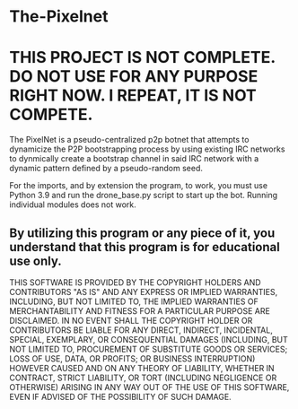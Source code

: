 # The-Pixelnet

# THIS PROJECT IS **NOT** COMPLETE. DO NOT USE FOR ANY PURPOSE RIGHT NOW. I REPEAT, IT IS **NOT** COMPETE.

The PixelNet is a pseudo-centralized p2p botnet that attempts to dynamicize the P2P bootstrapping process by using existing IRC networks to dynmically create a bootstrap channel in said IRC network with a dynamic pattern defined by a pseudo-random seed. 

For the imports, and by extension the program, to work, you must use Python 3.9 and run the drone_base.py script to start up the bot. Running individual modules does not work.
## By utilizing this program or any piece of it, you understand that this program is for educational use only.

THIS SOFTWARE IS PROVIDED BY THE COPYRIGHT HOLDERS AND CONTRIBUTORS "AS IS"
AND ANY EXPRESS OR IMPLIED WARRANTIES, INCLUDING, BUT NOT LIMITED TO, THE
IMPLIED WARRANTIES OF MERCHANTABILITY AND FITNESS FOR A PARTICULAR PURPOSE ARE
DISCLAIMED. IN NO EVENT SHALL THE COPYRIGHT HOLDER OR CONTRIBUTORS BE LIABLE
FOR ANY DIRECT, INDIRECT, INCIDENTAL, SPECIAL, EXEMPLARY, OR CONSEQUENTIAL
DAMAGES (INCLUDING, BUT NOT LIMITED TO, PROCUREMENT OF SUBSTITUTE GOODS OR
SERVICES; LOSS OF USE, DATA, OR PROFITS; OR BUSINESS INTERRUPTION) HOWEVER
CAUSED AND ON ANY THEORY OF LIABILITY, WHETHER IN CONTRACT, STRICT LIABILITY,
OR TORT (INCLUDING NEGLIGENCE OR OTHERWISE) ARISING IN ANY WAY OUT OF THE USE
OF THIS SOFTWARE, EVEN IF ADVISED OF THE POSSIBILITY OF SUCH DAMAGE.
